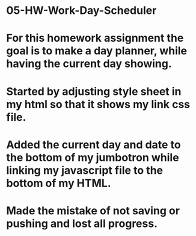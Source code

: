 # 05-HW-Work-Day-Scheduler
# For this homework assignment the goal is to make a day planner, while having the current day showing.
# Started by adjusting style sheet in my html so that it shows my link css file. 
# Added the current day and date to the bottom of my jumbotron while linking my javascript file to the bottom of my HTML.
# Made the mistake of not saving or pushing and lost all progress. 
